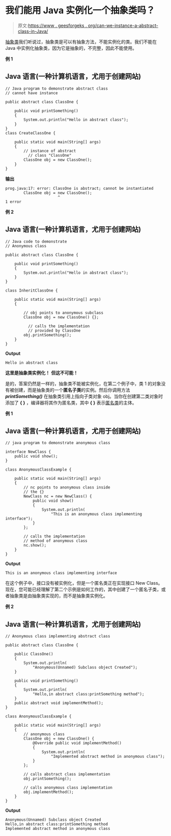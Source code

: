 # 我们能用 Java 实例化一个抽象类吗？

> 原文:[https://www . geesforgeks . org/can-we-instance-a-abstract-class-in-Java/](https://www.geeksforgeeks.org/can-we-instantiate-an-abstract-class-in-java/)

[抽象类](https://www.geeksforgeeks.org/abstract-classes-in-java/)我们听说过，抽象类是可以有抽象方法，不能实例化的类。我们不能在 Java 中实例化抽象类，因为它是抽象的，不完整，因此不能使用。

**例 1**

## Java 语言(一种计算机语言，尤用于创建网站)

```
// Java program to demonstrate abstract class
// cannot have instance

public abstract class ClassOne {

    public void printSomething()
    {
        System.out.println("Hello in abstract class");
    }
}
class CreateClassOne {

    public static void main(String[] args)
    {
        // instance of abstract 
          // class "ClassOne"
        ClassOne obj = new ClassOne();
    }
}
```

**输出**

```
prog.java:17: error: ClassOne is abstract; cannot be instantiated
        ClassOne obj = new ClassOne();
                       ^
1 error
```

**例 2**

## Java 语言(一种计算机语言，尤用于创建网站)

```
// Java code to demonstrate
// Anonymous class

public abstract class ClassOne {

    public void printSomething()
    {
        System.out.println("Hello in abstract class");
    }
}

class InheritClassOne {

    public static void main(String[] args)
    {

        // obj points to anonymous subclass
        ClassOne obj = new ClassOne() {};

          // calls the implementation 
          // provided by ClassOne
        obj.printSomething();
    }
}
```

**Output**

```
Hello in abstract class
```

**这里是抽象类实例化！** **但这不可能！**

是的，答案仍然是一样的，抽象类不能被实例化，在第二个例子中，类 1 的对象没有被创建，而是抽象类的一个**匿名子类**的实例。然后你调用方法 ***printSomething()*** 在抽象类引用上指向子类对象 obj。当你在创建第二类对象时添加了 **{ }** ，编译器将其作为匿名类，其中 **{ }** 表示[匿名类](https://www.geeksforgeeks.org/anonymous-inner-class-java/)的主体。

**例 1**

## Java 语言(一种计算机语言，尤用于创建网站)

```
// java program to demonstrate anonymous class

interface NewClass {
    public void show();
}

class AnonymousClassExample {

    public static void main(String[] args)
    {
        // nc points to anonymous class inside
        // the {}
        NewClass nc = new NewClass() {
            public void show()
            {
                System.out.println(
                    "This is an anonymous class implementing interface");
            }
        };

        // calls the implementation
        // method of anonymous class
        nc.show();
    }
}
```

**Output**

```
This is an anonymous class implementing interface
```

在这个例子中，接口没有被实例化，但是一个匿名类正在实现接口 New Class。现在，您可能已经理解了第二个示例是如何工作的，其中创建了一个匿名子类，或者抽象类是由抽象类实现的，而不是抽象类实例化。

**例 2**

## Java 语言(一种计算机语言，尤用于创建网站)

```
// Anonymous class implementing abstract class

public abstract class ClassOne {

    public ClassOne()
    {
        System.out.println(
            "Anonymous(Unnamed) Subclass object Created");
    }

    public void printSomething()
    {
        System.out.println(
            "Hello,in abstract class:printSomething method");
    }
    public abstract void implementMethod();
}

class AnonymousClassExample {

    public static void main(String[] args)
    {
        // anonymous class
        ClassOne obj = new ClassOne() {
            @Override public void implementMethod()
            {
                System.out.println(
                    "Implemented abstract method in anonymous class");
            }
        };

        // calls abstract class implementation
        obj.printSomething();

        // calls anonymous class implementation
        obj.implementMethod();
    }
}
```

**Output**

```
Anonymous(Unnamed) Subclass object Created
Hello,in abstract class:printSomething method
Implemented abstract method in anonymous class
```
